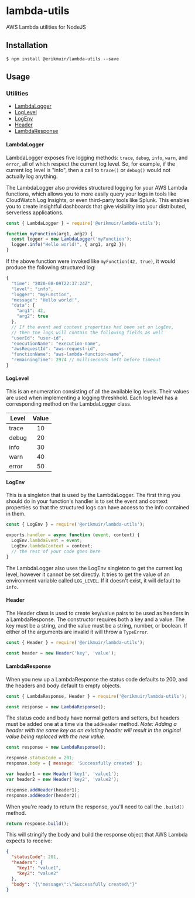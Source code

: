 # lambda-utils
AWS Lambda utilities for NodeJS

## Installation
```
$ npm install @erikmuir/lambda-utils --save
```

## Usage

### Utilities

- [LambdaLogger](#lambdalogger)
- [LogLevel](#loglevel)
- [LogEnv](#logenv)
- [Header](#header)
- [LambdaResponse](#lambdaresponse)

#### LambdaLogger
LambdaLogger exposes five logging methods: `trace`, `debug`, `info`, `warn`, and `error`, all of which respect the current log level. So, for example, if the current log level is "info", then a call to `trace()` or `debug()` would not actually log anything.

The LambdaLogger also provides structured logging for your AWS Lambda functions, which allows you to more easily query your logs in tools like CloudWatch Log Insights, or even third-party tools like Splunk. This enables you to create insightful dashboards that give visibility into your distributed, serverless applications.

``` javascript
const { LambdaLogger } = require('@erikmuir/lambda-utils');

function myFunction(arg1, arg2) {
  const logger = new LambdaLogger('myFunction');
  logger.info("Hello world!", { arg1, arg2 });
}
```
If the above function were invoked like `myFunction(42, true)`, it would produce the following structured log:
``` javascript
{
  "time": "2020-08-09T22:37:24Z",
  "level": "info",
  "logger": "myFunction",
  "message": "Hello world!",
  "data": {
    "arg1": 42,
    "arg2": true
  },
  // If the event and context properties had been set on LogEnv,
  // then the logs will contain the following fields as well
  "userId": "user-id",
  "executionName": "execution-name",
  "awsRequestId": "aws-request-id",
  "functionName": "aws-lambda-function-name",
  "remainingTime": 2974 // milliseconds left before timeout
}
```

#### LogLevel
This is an enumeration consisting of all the available log levels. Their values are used when implementing a logging threshhold. Each log level has a corresponding method on the LambdaLogger class.

| Level | Value |
|-------|:-----:|
| trace | 10    |
| debug | 20    |
| info  | 30    |
| warn  | 40    |
| error | 50    |

#### LogEnv
This is a singleton that is used by the LambdaLogger. The first thing you should do in your function's handler is to set the event and context properties so that the structured logs can have access to the info contained in them.
``` javascript
const { LogEnv } = require('@erikmuir/lambda-utils');

exports.handler = async function (event, context) {
  LogEnv.lambdaEvent = event;
  LogEnv.lambdaContext = context;
  // the rest of your code goes here
}
```
The LambdaLogger also uses the LogEnv singleton to get the current log level, however it cannot be set directly. It tries to get the value of an environment variable called `LOG_LEVEL`. If it doesn't exist, it will default to `info`.

#### Header
The Header class is used to create key/value pairs to be used as headers in a LambdaResponse. The constructor requires both a key and a value. The key must be a string, and the value must be a string, number, or boolean. If either of the arguments are invalid it will throw a `TypeError`.
``` javascript
const { Header } = require('@erikmuir/lambda-utils');

const header = new Header('key', 'value');
```

#### LambdaResponse
When you new up a LambdaResponse the status code defaults to 200, and the headers and body default to empty objects.
``` javascript
const { LambdaResponse, Header } = require('@erikmuir/lambda-utils');

const response = new LambdaResponse();
```
The status code and body have normal getters and setters, but headers must be added one at a time via the `addHeader` method. _Note: Adding a header with the same key as an existing header will result in the original value being replaced with the new value._
``` javascript
const response = new LambdaResponse();

response.statusCode = 201;
response.body = { message: 'Successfully created' };

var header1 = new Header('key1', 'value1');
var header2 = new Header('key2', 'value2');

response.addHeader(header1);
response.addHeader(header2);
```
When you're ready to return the response, you'll need to call the `.build()` method.
``` javascript
return response.build();
```
This will stringify the body and build the response object that AWS Lambda expects to receive:
``` json
{
  "statusCode": 201,
  "headers": {
    "key1": "value1",
    "key2": "value2"
  },
  "body": "{\"message\":\"Successfully created\"}"
}
```
